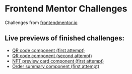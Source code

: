 # Frontend Mentor Challenges

Challenges from [frontendmentor.io](https://www.frontendmentor.io)

## Live previews of finished challenges:

* [QR code component (first attempt)](https://sskubyshkin.github.io/frontend-mentor-challenges/001%20QR%20code%20component%20(first%20attempt))
* [QR code component (second attempt)](https://sskubyshkin.github.io/frontend-mentor-challenges/002%20QR%20code%20component%20(second%20attempt))
* [NFT preview card component (first attempt)](https://sskubyshkin.github.io/frontend-mentor-challenges/003%20NFT%20preview%20card%20component%20(first%20attempt)/)
* [Order summary component (first attempt)](https://sskubyshkin.github.io/frontend-mentor-challenges/004%20Order%20summary%20component%20(first%20attempt)/)